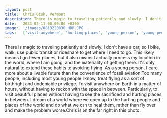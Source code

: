 ```yaml
---
layout: post
title:  Chris Gish, Vermont
description: There is magic to traveling patiently and slowly. I don't have a car, so I bike, walk, use public transit or rideshare to get where I need to go. This...
date:   2023-02-11 00:00:00 +0300
image:  '/images/0813220830_HDR.JPG'
tags:   ['visit-anywhere', 'hurting-places', 'young-person', 'young-people', 'undeniable-privilege', 'treat-flying', 'traveling-patiently', 'problem-worse']
---
```

There is magic to traveling patiently and slowly. I don't have a car, so I bike, walk, use public transit or rideshare to get where I need to go. This likely means I go fewer places, but it also means I actually process my location in the world, where I am going, and the materiality of getting there. It's only natural to extend these habits to avoiding flying. As a young person, I care more about a livable future than the convenience of fossil aviation.Too many people, including most young people I know, treat flying as a sort of birthright and undeniable privilege. To visit anywhere on Earth in a matter of hours, without having to reckon with the space in between. Particularly, to visit beautiful places without having to see the sacrificed and hurting places in between. I dream of a world where we open up to the hurting people and places of the world and do what we can to heal them, rather than fly over and make the problem worse.Chris is on the far right in this photo.

